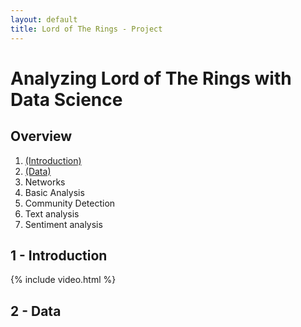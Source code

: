 ```yaml
---
layout: default
title: Lord of The Rings - Project 
---
```


# Analyzing Lord of The Rings with Data Science

## Overview 

1. [(Introduction)](#1---introduction)
2. [(Data)](#2---data)
3. Networks
4. Basic Analysis
5. Community Detection
6. Text analysis
7. Sentiment analysis

## 1 - Introduction 

{% include video.html %}

## 2 - Data


